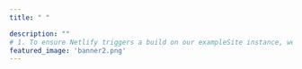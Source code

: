 ```yaml
---
title: " "

description: ""
# 1. To ensure Netlify triggers a build on our exampleSite instance, we need to change a file in the exampleSite directory.
featured_image: 'banner2.png'
---
```

